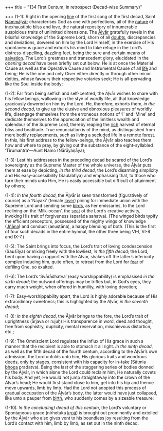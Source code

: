 +++
title = "134 First Centum, in retrospect (Decad-wise Summary)"

+++
(1-1): Right in the opening [line](/definition/line#history "show line definitions") of the first song of the first decad, Saint [Nammāḻvār](/definition/nammaḻvar#vaishnavism "show Nammāḻvār definitions") characterises God as one with perfections, ail of the [nature](/definition/nature#history "show nature definitions") of inexhaustible bliss and love, the natural repository of innumerable auspicious traits of unlimited dimensions. The [Āḻvār](/definition/aḻvar#vaishnavism "show Āḻvār definitions") gratefully revels in the blissful knowledge of the Supreme Lord, shorn of all [doubts](/definition/doubt#history "show doubts definitions"), discrepancies and deviations, dowered on him by the Lord Himself, in the exercise of His spontaneous grace and exhorts his mind to take refuge in the Lord’s distress-dispelling, dazzling feet, being the sure and certain means of [salvation](/definition/salvation#history "show salvation definitions"). The Lord’s greatness and transcedent glory, elucidated in the *opening decad* have been briefly set out below. He is at once the Material Cause as well as the Operative Cause and Instrumental Cause of all [life](/definition/life#history "show life definitions") and being; He is the one and only Giver either directly or through other minor deities, whose favours their respective votaries seek; He is all-pervading like the Soul inside the body;

(1-2): Far from being selfish and self-centred, the Āḻvār wishes to share with his fellow beings, wallowing in the stye of wordly life, all that knowledge graciously dowered on him by the Lord. He, therefore, exhorts them, *in the second decad*, to give up the elusive and obnoxious pleasures of worldly life, disengage themselves from the erroneous notions of ‘I’ and ‘Mine’ and dedicate themselves to the appreciation of the limitless wealth and splendour of the Supreme Lord, thereby reaping the [rich](/definition/rich#history "show rich definitions") harvest of eternal bliss and beatitude. True renunciation is of the mind, as distinguished from mere bodily replacements, such as living a secluded life in a remote [forest](/definition/forest#history "show forest definitions"). In this, his first address to the fellow-beings, the Āḻvār also teaches them how and where to pray, by giving out the substance of the eight-syllabled ‘Tirumantra’—Aunt Namo (Nārāyaṇāya);

(1-3): Lest his addressees in the preceding decad be scared of the Lord’s sovereignty as the Supreme Master of the whole universe, the Āḻvār puts them at ease by depicting, *in the third decad*, the Lord’s disarming simplicity and His easy-accessibility (Saulabhya) and emphasising that, to those who turn their minds unto Him, He is easily accessible but difficult of attainment by others;

(1-4): *In the fourth decad*, the Āḻvār is seen transformed (figuratively of course) as a ‘Nāyakī’ (female [lover](/definition/lover#history "show lover definitions")) pining for immediate union with the Supreme Lord and sending some [birds](/definition/bird#history "show birds definitions"), as her emissaries, to the Lord reclining on the ‘Milk-ocean’, the [seat](/definition/seat#history "show seat definitions") of the Lord’s creative activity, invoking His trait of forgiveness (aparāda sahatva). (The winged birds typify the efficient preceptors, possessed of the mighty wings of knowledge ([Jñāna](/definition/jnana#vaishnavism "show Jñāna definitions")) and conduct (anuṣṭāna), a happy blending of both. (This is the first of four such decads in the entire hymnal, the other three being VI-I, VI-8 and IX-7.)

(1-5): The Saint brings into focus, the Lord’s trait of loving condescension (Sauśīlya) or mixing freely with the lowliest, *in the fifth decad*; the Lord, bent upon having a rapport with the Āḻvār, shakes off the latter’s inferiority complex inducing him, quite often, to retreat from the Lord for [fear](/definition/fear#history "show fear definitions") of defiling One, so exalted.

(1-6): The Lord’s ‘Svārādhatva’ (easy worshippability) is emphasised *in the sixth decad*; the outward offerings may be trifles but, in God’s eyes, they carry much weight, when offered in humility, with loving devotion;

(1-7): Easy-worshippability apart, the Lord is highly adorable because of His extraordinary sweetness; this is highlighted by the Āḻvār, *in the seventh decad*;

(1-8): *in the eighth decad*, the Āḻvār brings to the fore, the Lord’s trait of uprightness (ārjava or rujuḥ) His transparence in word, deed and thought, free from sophistry, duplicity, mental reservation, mischievous distortion, etc.;

(1-9): The Omniscient Lord regulates the influx of His grace in such a manner that the recipient is able to stomach it all right. *In the ninth decad*, as well as the fifth decad of the fourth centum, according to the Āḻvār’s own admission, the Lord unfolds unto him, His glorious traits and wondrous deeds, only by stages, consistent with his capacity for in-take (Sātmia [bhoga](/definition/bhoga#vaishnavism "show bhoga definitions") pradatva). Being the last of the staggering series of bodies donned by the Āḻvār, in which alone the Lord could reclaim him, He naturally covets his body. And yet, He would not jump straightaway into the crown of the Āḻvār’s head; He would first stand close to him, get into his hip and thence move upwards, limb by limb. Had the Lord not adopted this process of gradual occupation of the Āḻvār’s body, the latter would have just collapsed, like unto a pauper from [birth](/definition/birth#history "show birth definitions"), who suddenly comes by a sizeable treasure;

(1-10): *In the concluding) decad of this centum*, the Lord’s voluntary or Spontaneous grace (nirhetuka [kṛpā](/definition/kripa#vaishnavism "show kṛpā definitions")) is brought out prominently and extolled by the Āḻvār who also gives vent to his boundless joy resulting from the Lord’s contact with him, limb by limb, as set out in the ninth decad.


